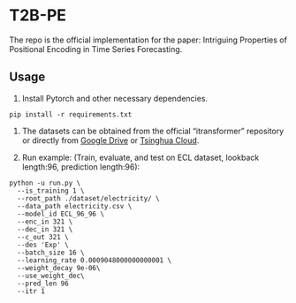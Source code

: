 # T2B-PE

The repo is the official implementation for the paper: Intriguing Properties of Positional Encoding in Time Series Forecasting.

## Usage 

1. Install Pytorch and other necessary dependencies.

```
pip install -r requirements.txt
```

1. The datasets can be obtained from the official “itransformer” repository or directly from [Google Drive](https://drive.google.com/file/d/1l51QsKvQPcqILT3DwfjCgx8Dsg2rpjot/view?usp=drive_link) or [Tsinghua Cloud](https://cloud.tsinghua.edu.cn/f/2ea5ca3d621e4e5ba36a/).

2. Run example: (Train, evaluate, and test on ECL dataset, lookback length:96, prediction length:96):
```
python -u run.py \
  --is_training 1 \
  --root_path ./dataset/electricity/ \
  --data_path electricity.csv \
  --model_id ECL_96_96 \
  --enc_in 321 \
  --dec_in 321 \
  --c_out 321 \
  --des 'Exp' \
  --batch_size 16 \
  --learning_rate 0.0009048000000000001 \
  --weight_decay 9e-06\
  --use_weight_dec\
  --pred_len 96
  --itr 1
```

